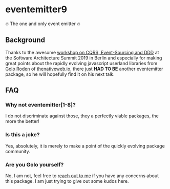 # eventemitter9
:fire: The one and only event emitter :fire:

## Background
Thanks to the awesome 
[workshop on CQRS, Event-Sourcing and DDD](https://software-architecture-summit.de/domain-driven-design/cqrs-event-sourcing-und-ddd-theorie-und-praxis-teil-1/) 
at the Software Architecture Summit 2019 in Berlin and especially for making great points about the rapidly evolving 
javascript userland libraries from [Golo Roden](https://github.com/goloroden) of 
[thenativeweb.io](https://www.thenativeweb.io/#who-we-are), there just **HAD TO BE** another eventemitter package, so he 
will hopefully find it on his next talk.

## FAQ
### Why not eventemitter[1-8]?
I do not discriminate against those, they a perfectly viable packages, the more the better!

### Is this a joke?
Yes, absolutely, it is merely to make a point of the quickly evolving package community.

### Are you Golo yourself?
No, I am not, feel free to [reach out to me](https://github.com/ArSn) if you have any concerns about this package. 
I am just trying to give out some kudos here.